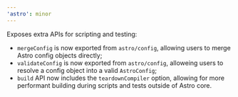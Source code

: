 ```yaml
---
'astro': minor
---
```


Exposes extra APIs for scripting and testing:

- `mergeConfig` is now exported from `astro/config`, allowing users to merge Astro config objects directly;
- `validateConfig` is now exported from `astro/config`, alloweing users to resolve a config object into a valid `AstroConfig`;
- `build` API now includes the `teardownCompiler` option, allowing for more performant building during scripts and tests outside of Astro core.
